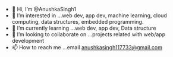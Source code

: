 - 👋 Hi, I’m @AnushkaSingh1
- 👀 I’m interested in ...web dev, app dev, machine learning, cloud computing, data structures, embedded programming.
- 🌱 I’m currently learning ...web dev, app dev, Data structure
- 💞️ I’m looking to collaborate on ...projects related with web/app development
- 📫 How to reach me ...email anushkasingh117733@gmail.com

<!---
AnushkaSingh1/AnushkaSingh1 is a ✨ special ✨ repository because its `README.md` (this file) appears on your GitHub profile.
You can click the Preview link to take a look at your changes.
--->

